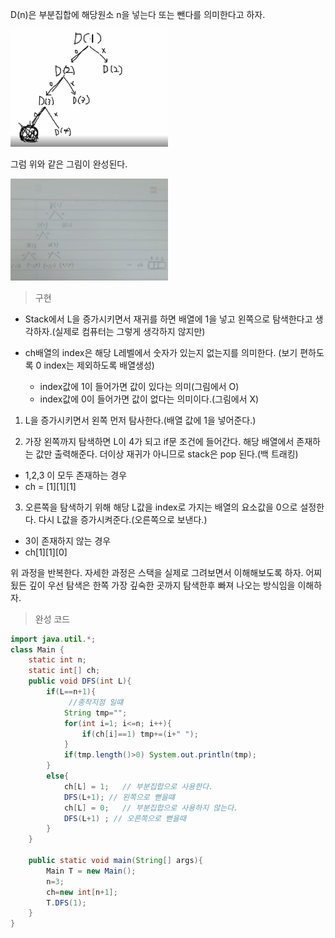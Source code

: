 D(n)은 부분집합에 해당원소 n을 넣는다 또는 뺀다를 의미한다고 하자.


<img src ="https://github.com/steadykyu/TIL/blob/master/Algorithm/%EC%9E%90%EB%B0%94%EC%95%8C%EA%B3%A0%EB%A6%AC%EC%A6%98_%EC%9D%B8%ED%94%84%EB%9F%B0/7.%20Recursive%2C%20Tree%2C%20Graph(DFS%2C%20BFS%20%EA%B8%B0%EC%B4%88)/img/7_6_1.png" width="50%" height="50%">

그럼 위와 같은 그림이 완성된다.

<img src ="https://github.com/steadykyu/TIL/blob/master/Algorithm/%EC%9E%90%EB%B0%94%EC%95%8C%EA%B3%A0%EB%A6%AC%EC%A6%98_%EC%9D%B8%ED%94%84%EB%9F%B0/7.%20Recursive%2C%20Tree%2C%20Graph(DFS%2C%20BFS%20%EA%B8%B0%EC%B4%88)/img/7_6_2.jpg" width="50%" height="50%">


> 구현

+ Stack에서 L을 증가시키면서 재귀를 하면 배열에 1을 넣고 왼쪽으로 탐색한다고 생각하자.(실제로 컴퓨터는 그렇게 생각하지 않지만)

+ ch배열의 index은 해당 L레벨에서 숫자가 있는지 없는지를 의미한다. (보기 편하도록 0 index는 제외하도록 배열생성)

	- index값에 1이 들어가면 값이 있다는 의미(그림에서 O)
	- index값에 0이 들어가면 값이 없다는 의미이다.(그림에서 X)

1. L을 증가시키면서 왼쪽 먼저 탐사한다.(배열 값에 1을 넣어준다.)

2. 가장 왼쪽까지 탐색하면 L이 4가 되고 if문 조건에 들어간다. 해당 배열에서 존재하는 값만 출력해준다. 더이상 재귀가 아니므로 stack은 pop 된다.(백 트래킹)
+ 1,2,3 이 모두 존재하는 경우
+ ch = [1][1][1]

3. 오른쪽을 탐색하기 위해 해당 L값을 index로 가지는 배열의 요소값을 0으로 설정한다. 다시 L값을 증가시켜준다.(오른쪽으로 보낸다.)
+ 3이 존재하지 않는 경우
+ ch[1][1][0]

위 과정을 반복한다. 자세한 과정은 스택을 실제로 그려보면서 이해해보도록 하자. 어찌됬든 깊이 우선 탐색은 한쪽 가장 깊숙한 곳까지 탐색한후 빠져 나오는 방식임을 이해하자.


> 완성 코드
```java
import java.util.*;
class Main {
	static int n;
	static int[] ch;
	public void DFS(int L){
		if(L==n+1){
			 //종착지점 일떄
			String tmp="";
			for(int i=1; i<=n; i++){
				if(ch[i]==1) tmp+=(i+" ");
			}
			if(tmp.length()>0) System.out.println(tmp);
		}
		else{
            ch[L] = 1;   // 부분집합으로 사용한다.
            DFS(L+1); // 왼쪽으로 뻗을떄
            ch[L] = 0;   // 부분집합으로 사용하지 않는다.
            DFS(L+1) ; // 오른쪽으로 뻗을때
		}
	}

	public static void main(String[] args){
		Main T = new Main();
		n=3;
		ch=new int[n+1];
		T.DFS(1);
	}
}
```